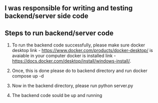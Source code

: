 ## I was responsible for writing and testing backend/server side code


## Steps to run backend/server code 

1. To run the backend code successfully, please make sure docker desktop link - https://www.docker.com/products/docker-desktop/ is avaiable in your computer
docker is installed link - https://docs.docker.com/desktop/install/windows-install/. 

2. Once, this is done please do to backend directory and run docker compose up -d

3. Now in the backend directory, please run python server.py

4. The backend code sould be up and running
